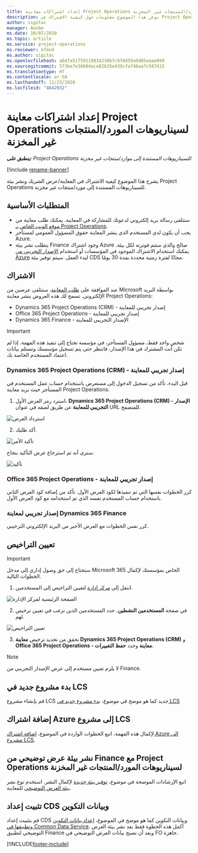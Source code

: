 ```yaml
---
title: إعداد اشتراكات معاينة Project Operations لسيناريوهات المورد/المنتجات غير المخزنة
description: يوفر هذا الموضوع معلومات حول كيفية الاشتراك في Project Operations ونشرها للسيناريوهات المستندة إلى المورد/المنتجات غير المخزنة.
author: sigitac
manager: Annbe
ms.date: 10/07/2020
ms.topic: article
ms.service: project-operations
ms.reviewer: kfend
ms.author: sigitac
ms.openlocfilehash: a6dfa51f59119834230b7c9f8859a9d85eaae999
ms.sourcegitcommit: 573be7e36604ace82b35e439cfa748aa7c587415
ms.translationtype: HT
ms.contentlocale: ar-SA
ms.lasthandoff: 11/25/2020
ms.locfileid: "4642932"
---
```

# <a name="sign-up-for-project-operations-preview-subscriptions-for-resource-non-stocked-scenarios"></a>إعداد اشتراكات معاينة Project Operations لسيناريوهات المورد/المنتجات غير المخزنة

_**ينطبق على:** Project Operations للسيناريوهات المستندة إلى موارد/منتجات غير مخزنة‬_

[!include [rename-banner](~/includes/cc-data-platform-banner.md)]

يشرح هذا الموضوع كيفية الاشتراك في المعاينة/عرض الشريك ونشر بيئة Project Operations للسيناريوهات المستندة إلى مورد/منتجات غير مخزنة.

## <a name="prerequisites"></a>المتطلبات الأساسية

- ستتلقى رسالة بريد إلكتروني لدعوتك للمشاركة في المعاينة. يمكنك طلب معاينة من [موقع الويب الخاص بـ Project Operations](https://dynamics.microsoft.com/en-us/project-operations/overview/).
- يجب أن يكون لدي المستخدم الذي ينشر المعاينة حقوق المسؤول العمومي لمستأجر Azure.
- يتطلب نشر بيئة Finance وجود اشتراك Azure صالح والذي ستتم فوترته لكل بيئة. يمكنك استخدام الاشتراك الموجود في المؤسسات أو استخدام [الإصدار التجريبي من Azure](https://azure.microsoft.com/en-us/free/) لبدء العمل. سيتم توفير بيئة CDS مجانًا لفترة زمنية محددة بمدة 30 يومًا.

## <a name="subscribe"></a>الاشتراك

عند الموافقة على [طلب المعاينة](https://forms.office.com/FormsPro/Pages/ResponsePage.aspx?id=v4j5cvGGr0GRqy180BHbR56j8lZs0FdAvwT75_WNFyxUMkRDV1NYQU5TNjE2VjhKOVBUNVg2R0s1NC4u)، ستتلقى عرضين من Microsoft بواسطة البريد الإلكتروني. تسمح لك هذه العروض بنشر معاينة Project Operations:

- Dynamics 365 Project Operations (CRM) - إصدار تجريبي للمعاينة
- Office 365 Project Operations - إصدار تجريبي للمعاينة
- Dynamics 365 Finance - الإصدار التجريبي للمعاينة

> [!IMPORTANT]
> شخص واحد فقط، مسؤول المستأجر، في مؤسسة تحتاج إلى تنفيذ هذه المهمة. إذا لم تكن أنت المشترك في هذا الإصدار، فانتظر حتى يتم تسجيل مؤسستك وتستلم بيانات اعتماد المستخدم الخاصة بك.

### <a name="dynamics-365-project-operations-crm---preview-trial"></a>Dynamics 365 Project Operations (CRM) - إصدار تجريبي للمعاينة 

قبل البدء، تأكد من تسجيل الدخول إلى مستعرض باستخدام حساب عمل المستخدم في المستأجر حيث تريد معاينة Project Operations.

1. استرد رمز العرض الأول، **Dynamics 365 Project Operations (CRM) - الإصدار التجريبي للمعاينة** عن طريق لصقه في عنوان URL للمتصفح.

![استرداد العرض](./media/16RedeemFirstOfferNew.png)

2. أكد طلبك.

![تأكيد الأمر](./media/17ConfirmOrderNew.png)

سترى أنه تم استرجاع عرض التأكيد بنجاح.

![تأكيد](./media/18OrderConfirmationNew.png)

### <a name="office-365-project-operations---preview-trial"></a>Office 365 Project Operations - إصدار تجريبي للمعاينة

كرر الخطوات نفسها التي تم تنفيذها لكود العرض الأول. تأكد من إضافة كود العرض الثاني باستخدام حساب المستخدم نفسه الذي تم استخدامه مع كود العرض الأول.

### <a name="dynamics-365-finance-preview-trial"></a>إصدار تجريبي لمعاينة Dynamics 365 Finance

كرر نفس الخطوات مع العرض الأخير من البريد الإلكتروني الترحيبي.

## <a name="assign-licenses"></a>تعيين التراخيص

> [!IMPORTANT]
> ستحتاج إلى حق وصول إداري إلى مدخل Microsoft 365 الخاص بمؤسستك لإكمال الخطوات التالية.

1. انتقل إلى [مركز إدارة](https://portal.office.com/) لتعيين التراخيص إلى المستخدمين.

![الصفحة الرئيسية لمركز الإدارة](./media/14AdminPortal.png)

2. في صفحة **المستخدمين النشطين**، حدد المستخدمين الذين ترغب في تعيين ترخيص لهم.

![تعيين التراخيص](./media/15AssignLicenses.png)

3. تحقق من تحديد ترخيص **معاينة Dynamics 365 Project Operations (CRM)** و **Office 365 Project Operations - معاينة** وحدد **حفظ التغييرات**.

> [!NOTE]
> لا يلزم تعيين مستخدم إلى عرض الإصدار التجريبي من Finance.

## <a name="start-a-new-project-in-lcs"></a>بدء مشروع جديد في LCS

قم بإنشاء مشروع LCS جديد كما هو موضح في موضوع، [بدء مشروع جديد في LCS](create-lcs-project.md)

## <a name="add-an-azure-subscription-to-an-lcs-project"></a>إضافة اشتراك Azure إلى مشروع LCS

لإكمال هذه المهمة، اتبع الخطوات الواردة في الموضوع، [إضافة اشتراك Azure إلى مشروع LCS](resource-add-azure-subscription-lcs-project.md).

## <a name="deploy-finance-demo-environment-with-project-operations-for-resourcenon-stocked-scenarios"></a>نشر بيئة عرض توضيحي من Finance مع Project Operations لسيناريوهات المورد/المنتجات غير المخزنة

اتبع الإرشادات الموضحة في موضوع، [توفير بيئة جديدة](resource-provision-new-environment.md) لإكمال النشر. استخدم نوع نشر [بيئة العرض التوضيحي](https://docs.microsoft.com/dynamics365/fin-ops-core/dev-itpro/deployment/deploy-demo-environment) للمعاينة. 

## <a name="install-cds-setup-and-configuration-data"></a>تثبيت إعداد CDS وبيانات التكوين

قم بتثبيت إعداد CDS وبيانات التكوين كما هو موضح في الموضوع، [إعداد بيانات التكوين وتطبيقها في Common Data Service](resource-apply-pro-setup-config-data.md).
أكمل هذه الخطوة فقط بعد نشر بيئة العرض التوضيحي لتطبيق Finance وبعد أن تصبح بيانات العرض التوضيحي في FO جاهزة.


[!INCLUDE[footer-include](../includes/footer-banner.md)]